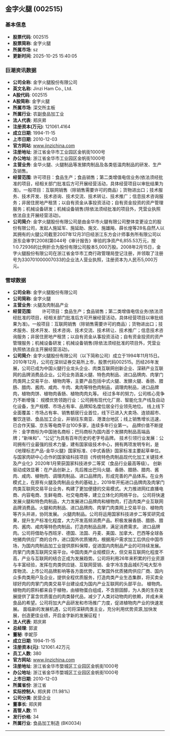 ## 金字火腿 (002515)

### 基本信息

- **股票代码**: 002515
- **股票简称**: 金字火腿
- **所属市场**: sz
- **更新时间**: 2025-10-25 15:40:05

### 巨潮资讯数据

- **公司全称**: 金字火腿股份有限公司
- **英文名称**: Jinzi Ham Co., Ltd.
- **A股代码**: 002515
- **A股简称**: 金字火腿
- **所属市场**: 深交所主板
- **所属行业**: 农副食品加工业
- **法人代表**: 郑庆昇
- **注册资本(万元)**: 121061.4164
- **成立日期**: 1994-11-15
- **上市日期**: 2010-12-03
- **官方网站**: www.jinzichina.com
- **注册地址**: 浙江省金华市工业园区金帆街1000号
- **办公地址**: 浙江省金华市工业园区金帆街1000号
- **主营业务**: 金华火腿、火腿制品等发酵肉制品及各类低温肉制品的研发、生产及销售。
- **经营范围**: 许可项目：食品生产；食品销售；第二类增值电信业务(依法须经批准的项目，经相关部门批准后方可开展经营活动，具体经营项目以审批结果为准)。一般项目：互联网销售（除销售需要许可的商品）；货物进出口；技术服务、技术开发、技术咨询、技术交流、技术转让、技术推广；信息技术咨询服务；非居住房地产租赁；以自有资金从事投资活动；自有资金投资的资产管理服务；机械设备研发；机械设备销售(除依法须经批准的项目外，凭营业执照依法自主开展经营活动)。
- **公司简介**: 金字火腿股份有限公司是由金华市火腿有限公司整体变更设立的股份有限公司，发起人施延军、施延助、施文、施雄飚、薛长煌等28名自然人以其拥有的火腿公司截至2007年12月31日经浙江东方会计师事务所有限公司以浙东会审字[2008]第044号《审计报告》审验的净资产6,855.53万元，按1:0.72936的比例折合为股份有限公司股本5,000万股。2008年2月15日，金字火腿股份有限公司在浙江省金华市工商行政管理局登记注册，并领取了注册号为330701000007033的企业法人营业执照，注册资本为人民币5,000万元。

### 雪球数据

- **公司全称**: 金字火腿股份有限公司
- **公司简称**: 金字火腿
- **主营业务**: 火腿及肉制品产业
- **经营范围**: 　　许可项目：食品生产；食品销售；第二类增值电信业务(依法须经批准的项目，经相关部门批准后方可开展经营活动，具体经营项目以审批结果为准)。一般项目：互联网销售（除销售需要许可的商品）；货物进出口；技术服务、技术开发、技术咨询、技术交流、技术转让、技术推广；信息技术咨询服务；非居住房地产租赁；以自有资金从事投资活动；自有资金投资的资产管理服务；机械设备研发；机械设备销售(除依法须经批准的项目外，凭营业执照依法自主开展经营活动)。
- **公司简介**: 金字火腿股份有限公司（以下简称公司）成立于1994年11月15日。2010年12月，公司在深圳证券交易所上市，股票代码002515。历经26年发展，公司已成为中国火腿行业龙头企业、肉类互联网创新企业、深耕产业互联网的品牌消费品企业。公司业务涵盖火腿、特色肉制品、进口品牌肉、肉掌门肉类网上交易平台、植物肉等，主要产品包括中式火腿、发酵火腿、香肠、腊肠、腊肉、酱肉、咸肉、牛肉、禽肉等特色肉制品，调理肉制品，进口品牌肉，植物肉饼、植物肉香肠、植物肉肉丸等。
经过多年的努力，公司核心竞争力不断增强：
规模优势领跑行业：公司拥有现代化厂房、智能化生产线及自动化设备，生产规模、市场占有率、品牌知名度位居全行业领先地位。
线上线下全面覆盖：市场占有率、销售额居行业首位，线下已进入大卖场、连锁超市、餐饮连锁、食品加工企业，并销往东南亚、港澳台地区；线上销售增长迅速，已合作天猫、京东等电商平台100多家，连续多年行业第一。
品牌价值不断提升：金字商标为中国驰名商标；巴玛商标为国内首个发酵肉制品高端品牌；“新味和”、“公记”为具有百年历史的老字号品牌。
技术引领行业发展：公司拥有行业最强的技术力量，建有国家级技术中心，拥有两项发明专利，是《地理标志产品-金华火腿》国家标准、《中式香肠》国家标准主要起草单位。与国家肉研中心合作的国家级科技项目《传统特色肉制品现代化加工关键技术及产业化》2020年1月荣获国家科技进步二等奖（食品行业最高等级）。
创新驱动成效显著：在产品创新上，先后推出巴玛火腿、香肠、腊肠、腊肉、酱肉、咸肉、植物肉、调理肉制品、进口品牌肉，形成完善的产品体系。在业务模式上，在原有火腿及肉制品业务的基础上，2019年开拓进口品牌肉及肉掌门肉类互联网交易平台业务，构建了更加便捷的交易模式。大力推进网红直播电商、内容电商、生鲜电商、社交电商等，建立立体化的网络平台。
公司将快速发展火腿和特色肉制品，大力发展进口品牌肉和植物肉，打造肉类产业互联网品牌消费品。火腿和肉制品、进口品牌肉、肉掌门肉类网上交易平台、植物肉等齐头并进，协同发展。
火腿肉制品。公司将运用国家科技进步二等奖研究成果，提升生产标准化程度，大力开发高频消费产品。积极发展香肠、腊肠、腊肉、酱肉、咸肉等特色肉制品，打造肉制品品牌，满足消费需求。
进口品牌肉。公司将借助与西班牙、德国、法国、丹麦、美国、加拿大、巴西等全球各地猪肉供应厂商的合作，进口国外优质猪肉，根据用户需求加工后供应中国市场，为国内肉制品加工业提供原料保障，促进国内肉制品产业的可持续发展。
肉掌门肉类互联网交易平台。中国肉类产业规模巨大，但交易互联网化程度不高，产业与互联网的结合正成为发展趋势。公司将利用26年来积累的行业资源与丰富经验，发挥在肉类供应链、互联网营销、金字冷冻食品城6万吨大型冷库物流、上市公司品牌影响等各方面优势，汇聚国外优质猪肉供应厂商、国内众多肉类用户及企业，提供全程优质服务，打造肉类产业生态集群，将买卖全球好肉的肉掌门肉类交易平台建设成为国内产业互联网的头部平台。
植物肉。植物肉的原料都来自于植物，由植物蛋白组成，不含胆固醇，为人类的生存发展提供了富含优质蛋白的肉类替代品，减少了人类对动物肉的依赖，并成未来食品的希望。公司将加大产品研发和市场推广力度，促进植物肉产业的快速发展。
面临新的发展机遇，公司将深耕肉类主业，充分利用优势资源,加快发展，创造更佳业绩，开启金字新的发展征程！
- **法人代表**: 郑庆昇
- **总经理**: 郭波
- **董秘**: 李妮莎
- **成立日期**: 1994-11-15
- **注册资本(元)**: 121061.42万元
- **员工人数**: 380
- **官方网站**: www.jinzichina.com
- **注册地址**: 浙江省金华市婺城区工业园区金帆街1000号
- **办公地址**: 浙江省金华市婺城区工业园区金帆街1000号
- **上市日期**: 2010-12-03
- **所属省份**: 浙江省
- **实际控制人**: 郑庆昇 (11.98%)
- **公司分类**: 民营企业
- **董事长**: 郑庆昇
- **高管人数**: 11
- **发行价格**: 34
- **所属行业**: 食品加工制造 (BK0034)

---